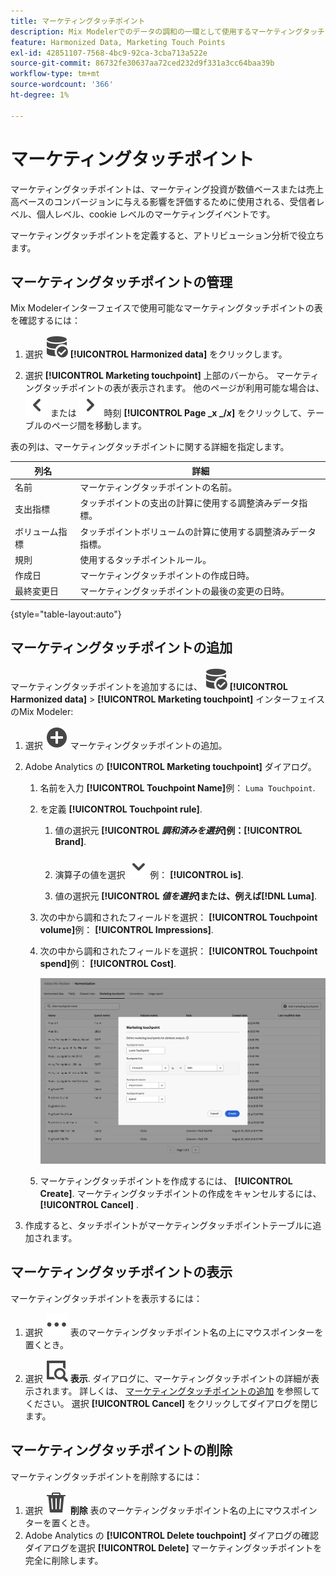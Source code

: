 ```yaml
---
title: マーケティングタッチポイント
description: Mix Modelerでのデータの調和の一環として使用するマーケティングタッチポイントを作成する方法を説明します。
feature: Harmonized Data, Marketing Touch Points
exl-id: 42851107-7568-4bc9-92ca-3cba713a522e
source-git-commit: 86732fe30637aa72ced232d9f331a3cc64baa39b
workflow-type: tm+mt
source-wordcount: '366'
ht-degree: 1%

---
```


# マーケティングタッチポイント

マーケティングタッチポイントは、マーケティング投資が数値ベースまたは売上高ベースのコンバージョンに与える影響を評価するために使用される、受信者レベル、個人レベル、cookie レベルのマーケティングイベントです。

マーケティングタッチポイントを定義すると、アトリビューション分析で役立ちます。

## マーケティングタッチポイントの管理

Mix Modelerインターフェイスで使用可能なマーケティングタッチポイントの表を確認するには：

1. 選択 ![DataSearch](../assets/icons/DataCheck.svg) **[!UICONTROL Harmonized data]** をクリックします。

1. 選択 **[!UICONTROL Marketing touchpoint]** 上部のバーから。 マーケティングタッチポイントの表が表示されます。 他のページが利用可能な場合は、 ![左向き矢印](../assets/icons/ChevronLeft.svg) または ![右向き矢印](../assets/icons/ChevronRight.svg) 時刻 **[!UICONTROL Page _x _/_x_]** をクリックして、テーブルのページ間を移動します。

表の列は、マーケティングタッチポイントに関する詳細を指定します。

| 列名 | 詳細 |
| --- | ---|
| 名前 | マーケティングタッチポイントの名前。 |
| 支出指標 | タッチポイントの支出の計算に使用する調整済みデータ指標。 |
| ボリューム指標 | タッチポイントボリュームの計算に使用する調整済みデータ指標。 |
| 規則 | 使用するタッチポイントルール。 |
| 作成日 | マーケティングタッチポイントの作成日時。 |
| 最終変更日 | マーケティングタッチポイントの最後の変更の日時。 |

{style="table-layout:auto"}

## マーケティングタッチポイントの追加

マーケティングタッチポイントを追加するには、 ![DataSearch](../assets/icons/DataCheck.svg) **[!UICONTROL Harmonized data]** > **[!UICONTROL Marketing touchpoint]** インターフェイスのMix Modeler:

1. 選択 ![追加](../assets/icons/AddCircle.svg) マーケティングタッチポイントの追加。

1. Adobe Analytics の **[!UICONTROL Marketing touchpoint]** ダイアログ。

   1. 名前を入力 **[!UICONTROL Touchpoint Name]**&#x200B;例： `Luma Touchpoint`.

   1. を定義 **[!UICONTROL Touchpoint rule]**.

      1. 値の選択元 **[!UICONTROL *調和済みを選択&#x200B;*]**例：**[!UICONTROL Brand]**.

      1. 演算子の値を選択 ![シェブロン](../assets/icons/ChevronDown.svg)例： **[!UICONTROL is]**.

      1. 値の選択元 **[!UICONTROL *値を選択&#x200B;*]**または、例えば&#x200B;**[!DNL Luma]**.

   1. 次の中から調和されたフィールドを選択： **[!UICONTROL Touchpoint volume]**&#x200B;例： **[!UICONTROL Impressions]**.

   1. 次の中から調和されたフィールドを選択： **[!UICONTROL Touchpoint spend]**&#x200B;例： **[!UICONTROL Cost]**.

      ![マーケティングタッチポイント](../assets/create-touchpoint.png)

   1. マーケティングタッチポイントを作成するには、 **[!UICONTROL Create]**. マーケティングタッチポイントの作成をキャンセルするには、 **[!UICONTROL Cancel]** .

1. 作成すると、タッチポイントがマーケティングタッチポイントテーブルに追加されます。


## マーケティングタッチポイントの表示

マーケティングタッチポイントを表示するには：

1. 選択 ![その他](../assets/icons/More.svg) 表のマーケティングタッチポイント名の上にマウスポインターを置くとき。

1. 選択 ![表示](../assets/icons/ViewDetail.svg) **表示**. ダイアログに、マーケティングタッチポイントの詳細が表示されます。 詳しくは、 [マーケティングタッチポイントの追加](#add-a-marketing-touchpoint) を参照してください。 選択 **[!UICONTROL Cancel]** をクリックしてダイアログを閉じます。


## マーケティングタッチポイントの削除

マーケティングタッチポイントを削除するには：

1. 選択 ![削除](../assets/icons/Delete.svg) **削除** 表のマーケティングタッチポイント名の上にマウスポインターを置くとき。
1. Adobe Analytics の **[!UICONTROL Delete touchpoint]** ダイアログの確認ダイアログを選択 **[!UICONTROL Delete]** マーケティングタッチポイントを完全に削除します。

